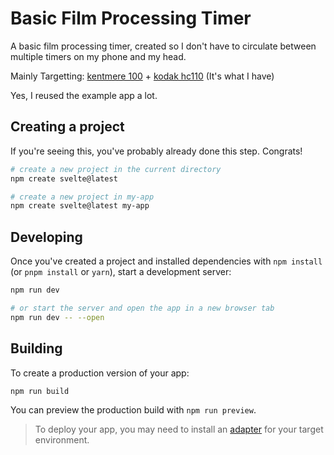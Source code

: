 # Basic Film Processing Timer

A basic film processing timer, created so I don't have to circulate between multiple timers on my phone and my head.

Mainly Targetting: [kentmere 100](https://www.ilfordphoto.com/kentmere-100-120) + [kodak hc110](https://www.bhphotovideo.com/c/product/1493206-REG/kodak_1058692_professional_hc_110_1l_developer.html) (It's what I have)

Yes, I reused the example app a lot.

## Creating a project

If you're seeing this, you've probably already done this step. Congrats!

```bash
# create a new project in the current directory
npm create svelte@latest

# create a new project in my-app
npm create svelte@latest my-app
```

## Developing

Once you've created a project and installed dependencies with `npm install` (or `pnpm install` or `yarn`), start a development server:

```bash
npm run dev

# or start the server and open the app in a new browser tab
npm run dev -- --open
```

## Building

To create a production version of your app:

```bash
npm run build
```

You can preview the production build with `npm run preview`.

> To deploy your app, you may need to install an [adapter](https://kit.svelte.dev/docs/adapters) for your target environment.
